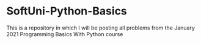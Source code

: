 # SoftUni-Python-Basics
This is a repository in which I will be posting all problems from the January 2021 Programming Basics With Python course
